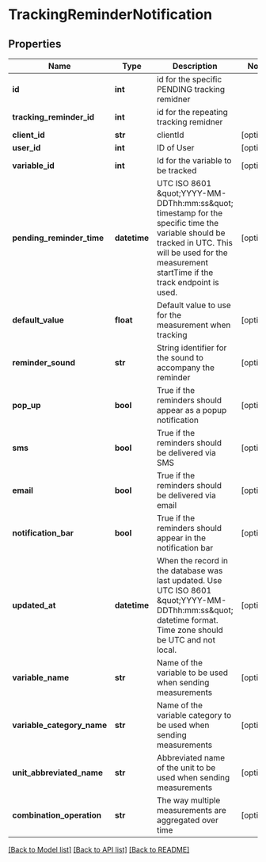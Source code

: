 # TrackingReminderNotification

## Properties
Name | Type | Description | Notes
------------ | ------------- | ------------- | -------------
**id** | **int** | id for the specific PENDING tracking remidner | 
**tracking_reminder_id** | **int** | id for the repeating tracking remidner | 
**client_id** | **str** | clientId | [optional] 
**user_id** | **int** | ID of User | [optional] 
**variable_id** | **int** | Id for the variable to be tracked | [optional] 
**pending_reminder_time** | **datetime** | UTC ISO 8601 \&quot;YYYY-MM-DDThh:mm:ss\&quot;  timestamp for the specific time the variable should be tracked in UTC.  This will be used for the measurement startTime if the track endpoint is used. | [optional] 
**default_value** | **float** | Default value to use for the measurement when tracking | [optional] 
**reminder_sound** | **str** | String identifier for the sound to accompany the reminder | [optional] 
**pop_up** | **bool** | True if the reminders should appear as a popup notification | [optional] 
**sms** | **bool** | True if the reminders should be delivered via SMS | [optional] 
**email** | **bool** | True if the reminders should be delivered via email | [optional] 
**notification_bar** | **bool** | True if the reminders should appear in the notification bar | [optional] 
**updated_at** | **datetime** | When the record in the database was last updated. Use UTC ISO 8601 \&quot;YYYY-MM-DDThh:mm:ss\&quot;  datetime format. Time zone should be UTC and not local. | [optional] 
**variable_name** | **str** | Name of the variable to be used when sending measurements | [optional] 
**variable_category_name** | **str** | Name of the variable category to be used when sending measurements | [optional] 
**unit_abbreviated_name** | **str** | Abbreviated name of the unit to be used when sending measurements | [optional] 
**combination_operation** | **str** | The way multiple measurements are aggregated over time | [optional] 

[[Back to Model list]](../README.md#documentation-for-models) [[Back to API list]](../README.md#documentation-for-api-endpoints) [[Back to README]](../README.md)


